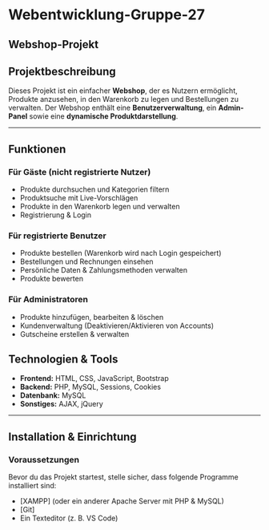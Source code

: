 # Webentwicklung-Gruppe-27

## Webshop-Projekt  

## Projektbeschreibung  
Dieses Projekt ist ein einfacher **Webshop**, der es Nutzern ermöglicht, Produkte anzusehen, in den Warenkorb zu legen und Bestellungen zu verwalten. Der Webshop enthält eine **Benutzerverwaltung**, ein **Admin-Panel** sowie eine **dynamische Produktdarstellung**.  

-------------------------------------------------------------------------------------------------------------------------------------------------------------------------------------------------------------------------------

## Funktionen  
###  **Für Gäste (nicht registrierte Nutzer)**
- Produkte durchsuchen und Kategorien filtern  
- Produktsuche mit Live-Vorschlägen  
- Produkte in den Warenkorb legen und verwalten  
- Registrierung & Login  

###  **Für registrierte Benutzer**
- Produkte bestellen (Warenkorb wird nach Login gespeichert)  
- Bestellungen und Rechnungen einsehen  
- Persönliche Daten & Zahlungsmethoden verwalten  
- Produkte bewerten  

###  **Für Administratoren**
- Produkte hinzufügen, bearbeiten & löschen  
- Kundenverwaltung (Deaktivieren/Aktivieren von Accounts)  
- Gutscheine erstellen & verwalten  

## Technologien & Tools  
- **Frontend:** HTML, CSS, JavaScript, Bootstrap  
- **Backend:** PHP, MySQL, Sessions, Cookies  
- **Datenbank:** MySQL  
- **Sonstiges:** AJAX, jQuery  

-------------------------------------------------------------------------------------------------------------------------------------------------------------------------------------------------------------------------------

## Installation & Einrichtung  

### **Voraussetzungen**  
Bevor du das Projekt startest, stelle sicher, dass folgende Programme installiert sind:  
- [XAMPP] (oder ein anderer Apache Server mit PHP & MySQL)  
- [Git]
- Ein Texteditor (z. B. VS Code)  
